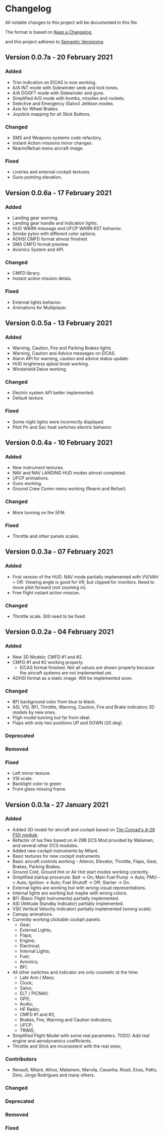 
# Changelog
 

All notable changes to this project will be documented in this file.

The format is based on [Keep a Changelog](https://keepachangelog.com/en/1.0.0/),

and this project adheres to [Semantic Versioning](https://semver.org/spec/v2.0.0.html).


## Version 0.0.7a - 20 February 2021

### Added
- Trim indication on EICAS is now working.
- A/A INT mode with Sidewinder seek and lock tones.
- A/A DOGFT mode with Sidewinder and guns.
- Simplified A/G mode with bombs, missiles and rockets.
- Selective and Emergency (Salvo) Jettison modes.
- Axis for Wheel Brakes.
- Joystick mapping for all Stick Buttons.

### Changed
- SMS and Weapons systems code refactory.
- Instant Action missions minor changes.
- Rearm/Refuel menu aircraft image.

### Fixed
- Liveries and external cockpit textures.
- Guns pointing elevation.


## Version 0.0.6a - 17 February 2021

### Added
- Landing gear warning.
- Landing gear handle and indication lights.
- HUD WARN message and UFCP WARN RST behavior.
- Smoke pylon with different color options.
- ADHSI CMFD format almost finished.
- SMS CMFD format preview.
- Avionics System and API.

### Changed
- CMFD library.
- Instant action mission detais.

### Fixed
- External lights behavior.
- Animations for Multiplayer.


## Version 0.0.5a - 13 February 2021

### Added
- Warning, Caution, Fire and Parking Brakes lights
- Warning, Caution and Advice messages on EICAS.
- Alarm API for warning, caution and advice status update.
- HUD brightness ajdust knob working.
- Windshield Deice working

### Changed
- Electric system API better implemented.
- Default texture.

### Fixed
- Some night lights were incorrectly displayed.
- Pitot Pri and Sec heat switches electric behavior.

## Version 0.0.4a - 10 February 2021

### Added
- New instrument textures.
- NAV and NAV LANDING HUD modes almost completed.
- UFCP animations.
- Guns working.
- Ground Crew Comm menu working (Rearm and Refuel).

### Changed
- More tunning on the SFM.

### Fixed
- Throttle and other panels scales.

## Version 0.0.3a - 07 February 2021

### Added
- First version of the HUD. NAV mode partially implemented with VV/VAH > Off. Viewing angle is good for VR, but clipped for monitors. Need to move pilot forward (not zooming in).
- Free flight instant action mission.

### Changed
- Throttle scale. Still need to be fixed.

## Version 0.0.2a - 04 February 2021

### Added
- New 3D Models: CMFD #1 and #2.
- CMFD #1 and #2 working properly.
    - EICAS format finished. Not all values are shown properly because the aircraft systems are not implemented yet.
- ADHSI format as a static image. Will be implemented soon.

### Changed
- BFI background color from blue to black.
- ASI, VSI, BFI, Throttle, Warning, Caution, Fire and Brake indicators 3D models by new ones.
- Fligh model tunning but far from ideal.
- Flaps with only two positions UP and DOWN (20 deg).

### Deprecated

  

### Removed

  

### Fixed

- Left mirror texture.
- VSI scale.
- Backlight color to green
- Front glass missing frame. 


## Version 0.0.1a - 27 January 2021

### Added

- Added 3D model for aircraft and cockpit based on [Tim Conrad's A-29 FSX module](https://flyawaysimulation.com/downloads/files/24093/fsx-tim-conrad-embraer-29b-super-tucano-updated/).
- Refactor of lua files based on A-29B DCS Mod provided by Malamen, and several other DCS modules.
- Added new cockpit instruments by Milaré.
- Basic textures for new cockpit instruments.
- Basic aircraft controls working - Aileron, Elevator, Throttle, Flaps, Gear, Brakes, Parking Brakes.
- Ground Cold, Ground Hot or Air Hot start modes working correctly.
- Simplified startup procerure: Batt -> On; Main Fuel Pump -> Auto; PMU -> Auto; Ignition -> Auto; Fuel Shutoff -> Off; Starter -> On.
- External lights are working but with wrong visual representations.
- Internal lights are working but maybe with wrong colors.
- BFI (Basic Flight Instruments) partially implemented.
- ASI (Attitude Standby Indicator) partially implemented.
- VSI( Vertical Velocity Indicator) partially implemented (wrong scale).
- Canopy animations.
- Currently working clickable cockpit panels: 
    - Gear;
    - External Lights;
    - Flaps;
    - Engine;
    - Electrical;
    - Internal Lights;
    - Fuel;
    - Avionics;
    - BFI;
- All other switches and indicator are only cosmetic at the time:
    - Late Arm / Mass;
    - Clock;
    - Salvo;
    - ELT / PICNAV;
    - GPS;
    - Audio;
    - HF Radio;
    - CMFD #1 and #2;
    - Brakes, Fire, Warning and Caution indicators;
    - UFCP;
    - TRIMS;
- Simplified Flight Model with some real parameters. TODO: Add real engine and aerodynamics coefficients.
- Throttle and Stick are inconsistent with the real ones;

### Contributors
- Renault, Milaré, Athos, Malamem, Marvila, Cavanha, Risali, Eiras, PaKo, Dino, Jorge Rodrigues and many others.


### Changed

  

### Deprecated

  

### Removed

  

### Fixed

